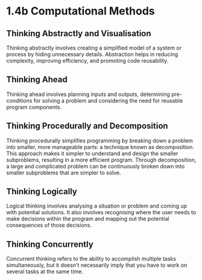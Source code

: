 # 1.4b Computational Methods

## Thinking Abstractly and Visualisation

Thinking abstractly involves creating a simplified model of a system or process by hiding unnecessary details. Abstraction helps in reducing complexity, improving efficiency, and promoting code reusability.

## Thinking Ahead

Thinking ahead involves planning inputs and outputs, determining pre-conditions for solving a problem and considering the need for reusable program components.

## Thinking Procedurally and Decomposition

Thinking procedurally simplifies programming by breaking down a problem into smaller, more manageable parts: a technique known as decomposition. This approach makes it simpler to understand and design the smaller subproblems, resulting in a more efficient program. Through decomposition, a large and complicated problem can be continuously broken down into smaller subproblems that are simpler to solve.

## Thinking Logically

Logical thinking involves analysing a situation or problem and coming up with potential solutions. It also involves recognising where the user needs to make decisions within the program and mapping out the potential consequences of those decisions.

## Thinking Concurrently

Concurrent thinking refers to the ability to accomplish multiple tasks simultaneously, but it doesn't necessarily imply that you have to work on several tasks at the same time.
